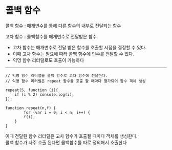 # 콜백 함수

콜백 함수 : 매개변수를 통해 다른 함수의 내부로 전달되는 함수

고차 함수 : 콜백함수를 매개변수로 전달받은 함수

- 고차 함수는 매개변수로 전달 받은 함수를 호출할 시점을 결정할 수 있다.<br>
- 이때 고차 함수는 필요에 따라 콜백 함수에 인수를 전달할 수 있다.<br>
- 익명 함수 리터럴로도 호출이 가능하다
---
    // 익명 함수 리터럴을 콜백 함수로 고차 함수에 전달한다.
    // 익명 함수 리터럴은 repeat 함수를 호출 할 때마다 평가되어 함수 객체 생성
    
    repeat(5, function (i){
        if (i % 2) console.log(i);
    });
    
    function repeat(n,f) {
            for (var i = 0; i < n; i++) {
            f(i);
        }
    }

이때 전달된 함수 리터럴은 고차 함수가 호출될 때마다 객체를 생성한다.<br>
콜백 함수가 자주 호출 된다면 콜백함수를 따로 정의해서 호출한다






